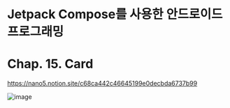 # Jetpack Compose를 사용한 안드로이드 프로그래밍

# Chap. 15. Card

https://nano5.notion.site/c68ca442c46645199e0decbda6737b99


![image](https://github.com/devbwoh/Jet15Card/assets/77666026/2c654341-06c5-4c0c-b6bd-c09c5c150695)
